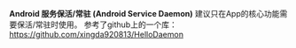**Android 服务保活/常驻 (Android Service Daemon)**
建议只在App的核心功能需要保活/常驻时使用。
参考了github上的一个库：https://github.com/xingda920813/HelloDaemon